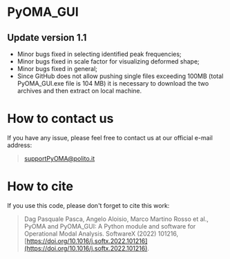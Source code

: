 
# PyOMA_GUI

## Update version 1.1
* Minor bugs fixed in selecting identified peak frequencies;
* Minor bugs fixed in scale factor for visualizing deformed shape;
* Minor bugs fixed in general;
* Since GitHub does not allow pushing single files exceeding 100MB (total PyOMA_GUI.exe file is  104 MB) it is necessary to download the two archives and then extract on local machine.

# How to contact us
If you have any issue, please feel free to contact us at our official e-mail address:

> [supportPyOMA@polito.it](mailto:supportPyOMA@polito.it)

# How to cite
If you use this code, please don't forget to cite this work:

> Dag Pasquale Pasca, Angelo Aloisio, Marco Martino Rosso et al., PyOMA and PyOMA_GUI: A Python module and software for Operational Modal Analysis. SoftwareX (2022) 101216, [https://doi.org/10.1016/j.softx.2022.101216](https://doi.org/10.1016/j.softx.2022.101216).